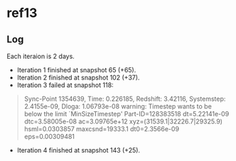 # ref13

## Log

Each iteraion is 2 days.

- Iteration 1 finished at snapshot 65 (+65).
- Iteration 2 finished at snapshot 102 (+37).
- Iteration 3 failed at snapshot 118:
> Sync-Point 1354639, Time: 0.226185, Redshift: 3.42116, Systemstep: 2.4155e-09, Dloga: 1.06793e-08
> warning: Timestep wants to be below the limit `MinSizeTimestep'
> Part-ID=128383518  dt=5.22141e-09 dtc=3.58005e-08 ac=3.09765e+12 xyz=(31539.1|32226.7|29325.9)  hsml=0.0303857  maxcsnd=19333.1 dt0=2.3566e-09 eps=0.00309481
- Iteration 4 finished at snapshot 143 (+25).
